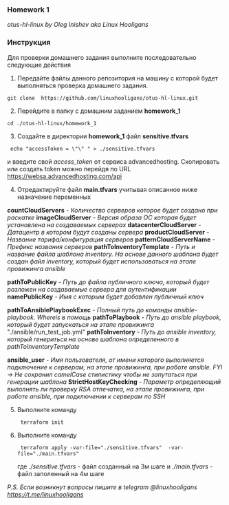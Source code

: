 
### Homework 1
*otus-hl-linux by Oleg Inishev aka Linux Hooligans*

### Инструкция
Для проверки домашнего задания выполните последовательно следующие действия

1. Передайте файлы данного репозитория на машину с которой будет выполняться проверка домашнего задания.  
  <pre><code>git clone  https://github.com/linuxhooligans/otus-hl-linux.git</code></pre>

2. Перейдите в папку с домашним заданием **homework_1**
  <pre><code>cd ./otus-hl-linux/homework_1  </code></pre>

3. Создайте в директории **homework_1** файл **sensitive.tfvars**
  <pre><code> echo "accessToken = \"\" " > ./sensitive.tfvars  </code></pre>
  и введите свой *access_token*  от сервиса advancedhosting.
  Скопировать или создать token можно перейдя по URL https://websa.advancedhosting.com/api


4. Отредактируйте  файл **main.tfvars**  учитывая описанное ниже назначение переменных

**countCloudServers** -  *Количество серверов которое будет создано при раскатке*
**imageCloudServer** - *Версия образа ОС которая будет установлена на создаваемых серверах*
**datacenterCloudServer** - *Датацентр в котором будут созданы сервера*
**productCloudServer** - *Название тарифа/конфигурация серверов*
**patternCloudServerName** - *Префикс названия серверов*
**pathToInventoryTemplate** - *Путь и название файла шаблона inventory. На основе данного шаблона будет создан файл inventory, который будет использоваться на этапе провижинга ansible*

**pathToPublicKey** - *Путь до файла публичного ключа, который будет разложен на создаваемые сервера для аутентификации*
**namePublicKey** - *Имя с которым будет добавлен публичный ключ*


**pathToAnsiblePlaybookExec** - *Полный путь до команды ansible-playbook. Whereis в помощь*
**pathToPlaybook** - *Путь до ansible playbook, который будет запускаться на этапе провижинга* "./ansible/run_test_job.yml"
**pathToInventory** - *Путь до ansible inventory, который генериться на основе шаблона определенного в pathToInventoryTemplate*

**ansible_user** - *Имя пользователя, от имени которого выполняется подключение к серверам, на этапе провижинга, при работе ansible. FYI -> Не сохранил camelCase стилистику чтобы не запутаться при генерации шаблона*
**StrictHostKeyChecking** - *Параметр определяющий выполнять ли проверку RSA отпечатка, на этапе провижинга, при работе ansible, при подключении к серверам по SSH*



5. Выполните команду
   <pre><code> terraform init </code></pre>

6. Выполните команду
   <pre><code> terraform apply -var-file="./sensitive.tfvars"  -var-file="./main.tfvars" </code></pre>
   где *./sensitive.tfvars* - файл созданный на 3м шаге
   и   *./main.tfvars* - файл заполенный на 4м шаге

*P.S. Если возникнут вопросы пишите в telegram @linuxhooligans https://t.me/linuxhooligans*   
